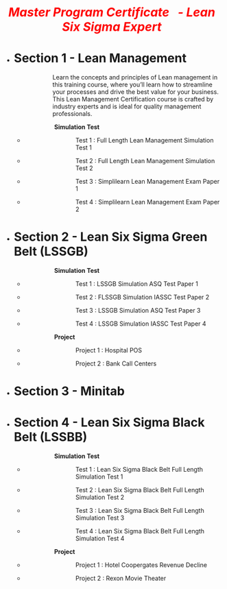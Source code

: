 <center>
 &nbsp; &nbsp; &nbsp; &nbsp; &nbsp; &nbsp;&nbsp; &nbsp; &nbsp; &nbsp; &nbsp; &nbsp;&nbsp; &nbsp; &nbsp; &nbsp; &nbsp; &nbsp;<h1 style="color:red"><em><strong>Master Program Certificate &nbsp; -  Lean Six Sigma Expert</strong></em></h1>
</center>

<ul>
<li style="font-weight: 400;">
        <h1><strong>Section 1 - Lean Management</strong></h1>
</li>
 <p style="padding-left: 90px;">
Learn the concepts and principles of Lean management in this training course, where you’ll learn how to streamline your processes and drive the best value for your business. This Lean Management Certification course is crafted by industry experts and is ideal for quality management professionals.</p>
<p style="padding-left: 90px;"><span style="font-weight: 200;">&nbsp;</span><strong>Simulation Test</strong></p>
    <ul>
        <li><p style="padding-left: 120px;"><span style="font-weight: 400;">Test 1 : Full Length Lean Management Simulation Test 1</span></a></p></li>
        <li><p style="padding-left: 120px;"><span style="font-weight: 400;">Test 2 : Full Length Lean Management Simulation Test 2</span></a></p></li>
        <li><p style="padding-left: 120px;"><span style="font-weight: 400;">Test 3 : Simplilearn Lean Management Exam Paper 1</span></a></p></li>
        <li><p style="padding-left: 120px;"><span style="font-weight: 400;">Test 4 : Simplilearn Lean Management Exam Paper 2</span></a></p></li>
    </ul>
<li style="font-weight: 400;">
        <h1><strong>Section 2 - Lean Six Sigma Green Belt (LSSGB)</strong></h1>
</li>
    <p style="padding-left: 90px;"><span style="font-weight: 200;">&nbsp;</span><strong>Simulation Test</strong></p>
    <ul>
        <li><p style="padding-left: 120px;"><span style="font-weight: 400;">Test 1 : LSSGB Simulation ASQ Test Paper 1</span></a></p></li>
        <li><p style="padding-left: 120px;"><span style="font-weight: 400;">Test 2 : FLSSGB Simulation IASSC Test Paper 2</span></a></p></li>
        <li><p style="padding-left: 120px;"><span style="font-weight: 400;">Test 3 : LSSGB Simulation ASQ Test Paper 3</span></a></p></li>
        <li><p style="padding-left: 120px;"><span style="font-weight: 400;">Test 4 : LSSGB Simulation IASSC Test Paper 4</span></a></p></li>
    </ul>
    <p style="padding-left: 90px;"><span style="font-weight: 200;">&nbsp;</span><strong>Project</strong></p>
    <ul>
        <li><p style="padding-left: 120px;"><span style="font-weight: 400;">Project 1 : Hospital POS</span></a></p></li>
        <li><p style="padding-left: 120px;"><span style="font-weight: 400;">Project 2 : Bank Call Centers</span></a></p></li>
    </ul>
<li style="font-weight: 400;">
        <h1><strong>Section 3 - Minitab</strong></h1>
</li>
<li style="font-weight: 400;">
        <h1><strong>Section 4 - Lean Six Sigma Black Belt (LSSBB)</strong></h1>
</li>
    <p style="padding-left: 90px;"><span style="font-weight: 200;">&nbsp;</span><strong>Simulation Test</strong></p>
    <ul>
        <li><p style="padding-left: 120px;"><span style="font-weight: 400;">Test 1 : Lean Six Sigma Black Belt Full Length Simulation Test 1</span></a></p></li>
        <li><p style="padding-left: 120px;"><span style="font-weight: 400;">Test 2 : Lean Six Sigma Black Belt Full Length Simulation Test 2</span></a></p></li>
        <li><p style="padding-left: 120px;"><span style="font-weight: 400;">Test 3 : Lean Six Sigma Black Belt Full Length Simulation Test 3</span></a></p></li>
        <li><p style="padding-left: 120px;"><span style="font-weight: 400;">Test 4 : Lean Six Sigma Black Belt Full Length Simulation Test 4</span></a></p></li>
    </ul>
    <p style="padding-left: 90px;"><span style="font-weight: 200;">&nbsp;</span><strong>Project</strong></p>
    <ul>
        <li><p style="padding-left: 120px;"><span style="font-weight: 400;">Project 1 : Hotel Coopergates Revenue Decline</span></a></p></li>
        <li><p style="padding-left: 120px;"><span style="font-weight: 400;">Project 2 : Rexon Movie Theater</span></a></p></li>
    </ul>
</ul>
